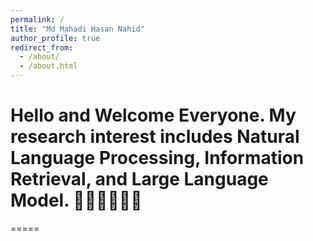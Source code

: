 ```yaml
---
permalink: /
title: "Md Mahadi Hasan Nahid"
author_profile: true
redirect_from: 
  - /about/
  - /about.html
---
```


Hello and Welcome Everyone. 
My research interest includes Natural Language Processing, Information Retrieval, and Large Language Model.
👨‍💻👨‍💻👨‍💻 
======

=====
